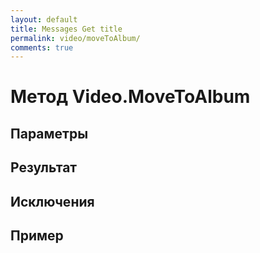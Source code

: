 ```yaml
---
layout: default
title: Messages Get title
permalink: video/moveToAlbum/
comments: true
---
```

# Метод Video.MoveToAlbum

## Параметры

## Результат

## Исключения

## Пример
```csharp

```

